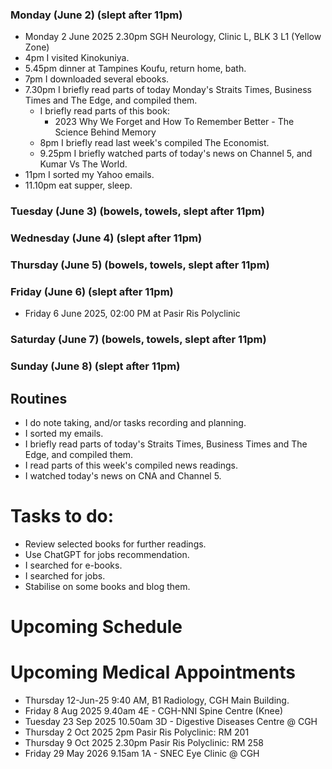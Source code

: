 ### Monday (June 2) (slept after 11pm)
- Monday 2 June 2025 2.30pm SGH Neurology, Clinic L, BLK 3 L1 (Yellow Zone)
- 4pm I visited Kinokuniya.
- 5.45pm dinner at Tampines Koufu, return home, bath.
- 7pm I downloaded several ebooks.
- 7.30pm I briefly read parts of today Monday's Straits Times, Business Times and The Edge, and compiled them.
    - I briefly read parts of this book:
        - 2023 Why We Forget and How To Remember Better - The Science Behind Memory
    - 8pm I briefly read last week's compiled The Economist.
    - 9.25pm I briefly watched parts of today's news on Channel 5, and Kumar Vs The World.
- 11pm I sorted my Yahoo emails.
- 11.10pm eat supper, sleep.

### Tuesday (June 3) (bowels, towels, slept after 11pm)


### Wednesday (June 4) (slept after 11pm)


### Thursday (June 5) (bowels, towels, slept after 11pm)


### Friday (June 6) (slept after 11pm)
- Friday 6 June 2025, 02:00 PM at Pasir Ris Polyclinic


### Saturday (June 7) (bowels, towels, slept after 11pm)


### Sunday (June 8) (slept after 11pm)




## Routines
- I do note taking, and/or tasks recording and planning.
- I sorted my emails.
- I briefly read parts of today's Straits Times, Business Times and The Edge, and compiled them.
- I read parts of this week's compiled news readings.
- I watched today's news on CNA and Channel 5.

# Tasks to do:
- Review selected books for further readings.
- Use ChatGPT for jobs recommendation.
- I searched for e-books.
- I searched for jobs.
- Stabilise on some books and blog them.

# Upcoming Schedule

# Upcoming Medical Appointments
- Thursday 12-Jun-25 9:40 AM, B1 Radiology, CGH Main Building.
- Friday 8 Aug 2025 9.40am 4E - CGH-NNI Spine Centre (Knee)
- Tuesday 23 Sep 2025 10.50am 3D - Digestive Diseases Centre @ CGH
- Thursday 2 Oct 2025 2pm Pasir Ris Polyclinic: RM 201
- Thursday 9 Oct 2025 2.30pm Pasir Ris Polyclinic: RM 258
- Friday 29 May 2026 9.15am 1A - SNEC Eye Clinic @ CGH
